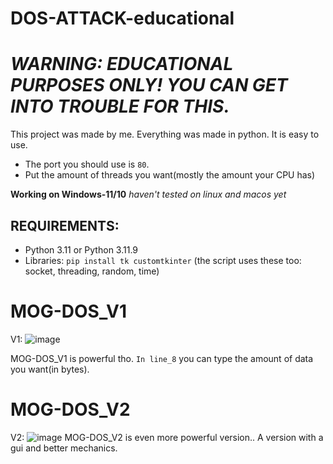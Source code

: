 # DOS-ATTACK-educational

# _WARNING: EDUCATIONAL PURPOSES ONLY! YOU CAN GET INTO TROUBLE FOR THIS._

This project was made by me. Everything was made in python. It is easy to use.

- The port you should use is ``80``.
- Put the amount of threads you want(mostly the amount your CPU has)

**Working on Windows-11/10** _haven't tested on linux and macos yet_

## REQUIREMENTS:
- Python 3.11 or Python 3.11.9
- Libraries: ``pip install tk customtkinter`` (the script uses these too: socket, threading, random, time)


# MOG-DOS_V1

V1: ![image](https://github.com/user-attachments/assets/c97cba96-0175-49bb-99d9-003b8818a502)

MOG-DOS_V1 is powerful tho. ``In line_8`` you can type the amount of data you want(in bytes).

# MOG-DOS_V2

V2: ![image](https://github.com/user-attachments/assets/0be5f469-f3ae-40a2-8703-f94418dd20ad)
MOG-DOS_V2 is even more powerful version.. A version with a gui and better mechanics.
